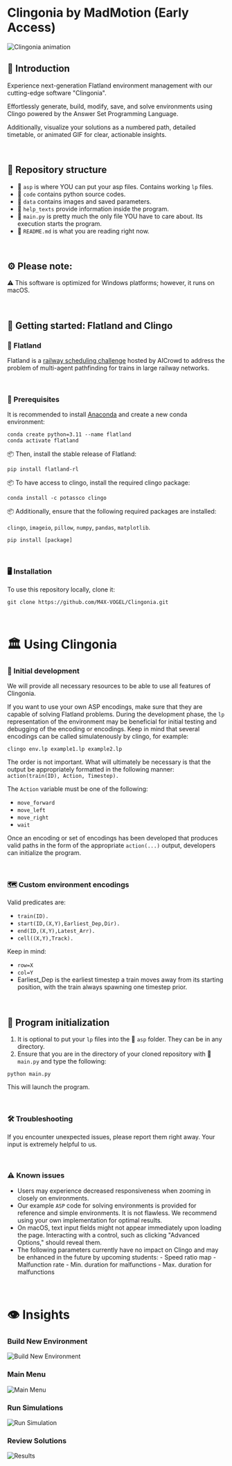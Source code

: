 # Clingonia by MadMotion (Early Access)

![Clingonia animation](data/png/title_gif.gif)

## 🌹 Introduction
Experience next-generation Flatland environment management with our cutting-edge software "Clingonia".

Effortlessly generate, build, modify, save, and solve environments using Clingo powered by the Answer Set Programming Language.

Additionally, visualize your solutions as a numbered path, detailed timetable, or animated GIF for clear, actionable insights.

<br>

## 🏡 Repository structure

- 📁 `asp` is where YOU can put your asp files. Contains working `lp` files.
- 📁 `code` contains python source codes.
- 📁 `data` contains images and saved parameters.
- 📁 `help_texts` provide information inside the program.
- 📝 `main.py` is pretty much the only file YOU have to care about. Its execution starts the program.
- 📝 `README.md` is what you are reading right now.

<br>

## ⚙️ Please note:

⚠️ This software is optimized for Windows platforms; however, it runs on macOS.

<br>

## 🌱 Getting started: Flatland and Clingo

### 🚆 Flatland
Flatland is a [railway scheduling challenge](https://flatland.aicrowd.com/intro.html) hosted by AICrowd to address the problem of multi-agent pathfinding for trains in large railway networks.

<br>

### 📜 Prerequisites

It is recommended to install [Anaconda](https://www.anaconda.com/distribution/) and create a new conda environment:
```
conda create python=3.11 --name flatland
conda activate flatland
```

📦 Then, install the stable release of Flatland:
```
pip install flatland-rl
```

📦 To have access to clingo, install the required clingo package:
```
conda install -c potassco clingo
```

📦 Additionally, ensure that the following required packages are installed:

`clingo`, `imageio`, `pillow`, `numpy`, `pandas`, `matplotlib`.
```
pip install [package]
```

<br>

### 🖥️ Installation

To use this repository locally, clone it:
```
git clone https://github.com/M4X-VOGEL/Clingonia.git
```

<br>

# 🏛️ Using Clingonia

### 🐣 Initial development

We will provide all necessary resources to be able to use all features of Clingonia.

If you want to use your own ASP encodings, make sure that they are capable of solving Flatland problems.  During the development phase, the `lp` representation of the environment may be beneficial for initial testing and debugging of the encoding or encodings.  Keep in mind that several encodings can be called simulatenously by clingo, for example:
```
clingo env.lp example1.lp example2.lp
```

The order is not important.  What will ultimately be necessary is that the output be appropriately formatted in the following manner:
`action(train(ID), Action, Timestep).` 

The `Action` variable must be one of the following:
- `move_forward`
- `move_left`
- `move_right`
- `wait`

Once an encoding or set of encodings has been developed that produces valid paths in the form of the appropriate `action(...)` output, developers can initialize the program.

<br>

### 🗺️ Custom environment encodings

Valid predicates are:
- `train(ID).`
- `start(ID,(X,Y),Earliest_Dep,Dir).`
- `end(ID,(X,Y),Latest_Arr).`
- `cell((X,Y),Track).`

Keep in mind:
- `row=X`
- `col=Y`
- Earliest_Dep is the earliest timestep a train moves away from its starting position, with the train always spawning one timestep prior.


<br>

## 🚀 Program initialization

1. It is optional to put your `lp` files into the 📁 `asp` folder. They can be in any directory.
2. Ensure that you are in the directory of your cloned repository with 📝 `main.py` and type the following:
```
python main.py
```
This will launch the program.

<br>

### 🛠️ Troubleshooting

If you encounter unexpected issues, please report them right away. Your input is extremely helpful to us.

<br>

### ⚠️ Known issues

- Users may experience decreased responsiveness when zooming in closely on environments.
- Our example `ASP` code for solving environments is provided for reference and simple environments. It is not flawless. We recommend using your own implementation for optimal results.
- On macOS, text input fields might not appear immediately upon loading the page. Interacting with a control, such as clicking "Advanced Options," should reveal them.
- The following parameters currently have no impact on Clingo and may be enhanced in the future by upcoming students:
        - Speed ratio map
        - Malfunction rate
        - Min. duration for malfunctions
        - Max. duration for malfunctions

<br>

# 👁️ Insights

### Build New Environment
![Build New Environment](data/readme_png/Build.png)

### Main Menu
![Main Menu](data/readme_png/Menu.png)

### Run Simulations
![Run Simulation](data/readme_png/Solve.png)

### Review Solutions
![Results](data/readme_png/Results.png)
